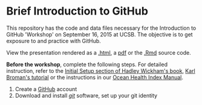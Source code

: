 # Brief Introduction to GitHub

This repository has the code and data files necessary for the Introduction to GitHub 'Workshop' on September 16, 2015 at UCSB. The objective is to get exposure to and practice with GitHub.

View the presentation rendered as a [.html](http://htmlpreview.github.io/?https://github.com/eco-data-science/github-intro/blob/master/index.html#1), a [pdf](https://github.com/eco-data-science/github-intro/blob/master/index.pdf) or the [.Rmd](https://github.com/eco-data-science/github-intro/blob/master/index.rmd) source code. 

**Before the workshop**, complete the following steps. For detailed instruction, refer to the [Initial Setup section of Hadley Wickham's book](http://r-pkgs.had.co.nz/git.html#git-init), [Karl Broman's tutorial](http://kbroman.org/github_tutorial/pages/first_time.html) or the instructions in our [Ocean Health Index Manual](http://ohi-science.org/manual/#installing-the-toolbox). 

1. Create a [GitHub](http://github.com) account 
2. Download and install [*git*](http://git-scm.com/downloads) software, set up your git identity
